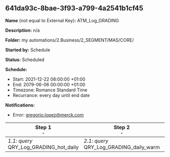 ## 641da93c-8bae-3f93-a799-4a2541b1cf45

**Name** (not equal to External Key)**:** ATM_Log_GRADING

**Description:** n/a

**Folder:** my automations/2.Business/2_SEGMENT/MAS/CORE/

**Started by:** Schedule

**Status:** Scheduled

**Schedule:**

* Start: 2021-12-22 08:00:00 +01:00
* End: 2079-06-06 00:00:00 +01:00
* Timezone: Romance Standard Time
* Recurrance: every day until end date

**Notifications:**

* Error: gregorio.lopez@merck.com

| Step 1<br>_<small>-</small>_ | Step 2<br>_<small>-</small>_ | Step 3<br>_<small>-</small>_ | Step 4<br>_<small>-</small>_ |
| --- | --- | --- | --- |
| _1.1: query_<br>QRY_Log_GRADING_hot_daily | _2.1: query_<br>QRY_Log_GRADING_daily_warm | _3.1: query_<br>QRY_Log_GRADING_cold_daily | _4.1: query_<br>QRY_Log_GRADING_count_pathology_daily |
